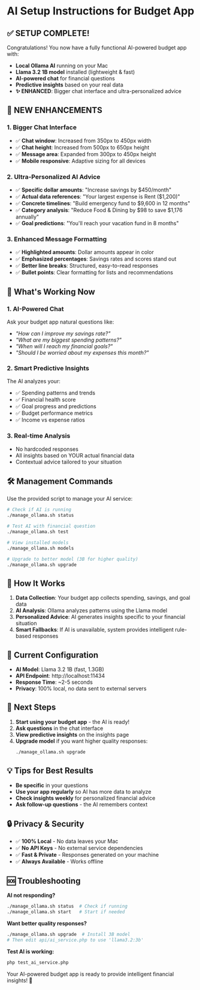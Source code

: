 # AI Setup Instructions for Budget App

## ✅ SETUP COMPLETE! 

Congratulations! You now have a fully functional AI-powered budget app with:
- **Local Ollama AI** running on your Mac
- **Llama 3.2 1B model** installed (lightweight & fast)
- **AI-powered chat** for financial questions
- **Predictive insights** based on your real data
- **✨ ENHANCED**: Bigger chat interface and ultra-personalized advice

## 🎯 **NEW ENHANCEMENTS**

### 1. **Bigger Chat Interface**
- ✅ **Chat window**: Increased from 350px to 450px width
- ✅ **Chat height**: Increased from 500px to 650px height  
- ✅ **Message area**: Expanded from 300px to 450px height
- ✅ **Mobile responsive**: Adaptive sizing for all devices

### 2. **Ultra-Personalized AI Advice**
- ✅ **Specific dollar amounts**: "Increase savings by $450/month"
- ✅ **Actual data references**: "Your largest expense is Rent ($1,200)"
- ✅ **Concrete timelines**: "Build emergency fund to $9,600 in 12 months"
- ✅ **Category analysis**: "Reduce Food & Dining by $98 to save $1,176 annually"
- ✅ **Goal predictions**: "You'll reach your vacation fund in 8 months"

### 3. **Enhanced Message Formatting**
- ✅ **Highlighted amounts**: Dollar amounts appear in color
- ✅ **Emphasized percentages**: Savings rates and scores stand out
- ✅ **Better line breaks**: Structured, easy-to-read responses
- ✅ **Bullet points**: Clear formatting for lists and recommendations

## 🚀 What's Working Now

### 1. AI-Powered Chat
Ask your budget app natural questions like:
- *"How can I improve my savings rate?"*
- *"What are my biggest spending patterns?"*
- *"When will I reach my financial goals?"*
- *"Should I be worried about my expenses this month?"*

### 2. Smart Predictive Insights
The AI analyzes your:
- ✅ Spending patterns and trends
- ✅ Financial health score
- ✅ Goal progress and predictions
- ✅ Budget performance metrics
- ✅ Income vs expense ratios

### 3. Real-time Analysis
- No hardcoded responses
- All insights based on YOUR actual financial data
- Contextual advice tailored to your situation

## 🛠 Management Commands

Use the provided script to manage your AI service:

```bash
# Check if AI is running
./manage_ollama.sh status

# Test AI with financial question
./manage_ollama.sh test

# View installed models
./manage_ollama.sh models

# Upgrade to better model (3B for higher quality)
./manage_ollama.sh upgrade
```

## 🎯 How It Works

1. **Data Collection**: Your budget app collects spending, savings, and goal data
2. **AI Analysis**: Ollama analyzes patterns using the Llama model
3. **Personalized Advice**: AI generates insights specific to your financial situation
4. **Smart Fallbacks**: If AI is unavailable, system provides intelligent rule-based responses

## 🔧 Current Configuration

- **AI Model**: Llama 3.2 1B (fast, 1.3GB)
- **API Endpoint**: http://localhost:11434
- **Response Time**: ~2-5 seconds
- **Privacy**: 100% local, no data sent to external servers

## 🚀 Next Steps

1. **Start using your budget app** - the AI is ready!
2. **Ask questions** in the chat interface
3. **View predictive insights** on the insights page
4. **Upgrade model** if you want higher quality responses:
   ```bash
   ./manage_ollama.sh upgrade
   ```

## 💡 Tips for Best Results

- **Be specific** in your questions
- **Use your app regularly** so AI has more data to analyze
- **Check insights weekly** for personalized financial advice
- **Ask follow-up questions** - the AI remembers context

## 🔒 Privacy & Security

- ✅ **100% Local** - No data leaves your Mac
- ✅ **No API Keys** - No external service dependencies  
- ✅ **Fast & Private** - Responses generated on your machine
- ✅ **Always Available** - Works offline

## 🆘 Troubleshooting

**AI not responding?**
```bash
./manage_ollama.sh status  # Check if running
./manage_ollama.sh start   # Start if needed
```

**Want better quality responses?**
```bash
./manage_ollama.sh upgrade  # Install 3B model
# Then edit api/ai_service.php to use 'llama3.2:3b'
```

**Test AI is working:**
```bash
php test_ai_service.php
```

Your AI-powered budget app is ready to provide intelligent financial insights! 🎉
